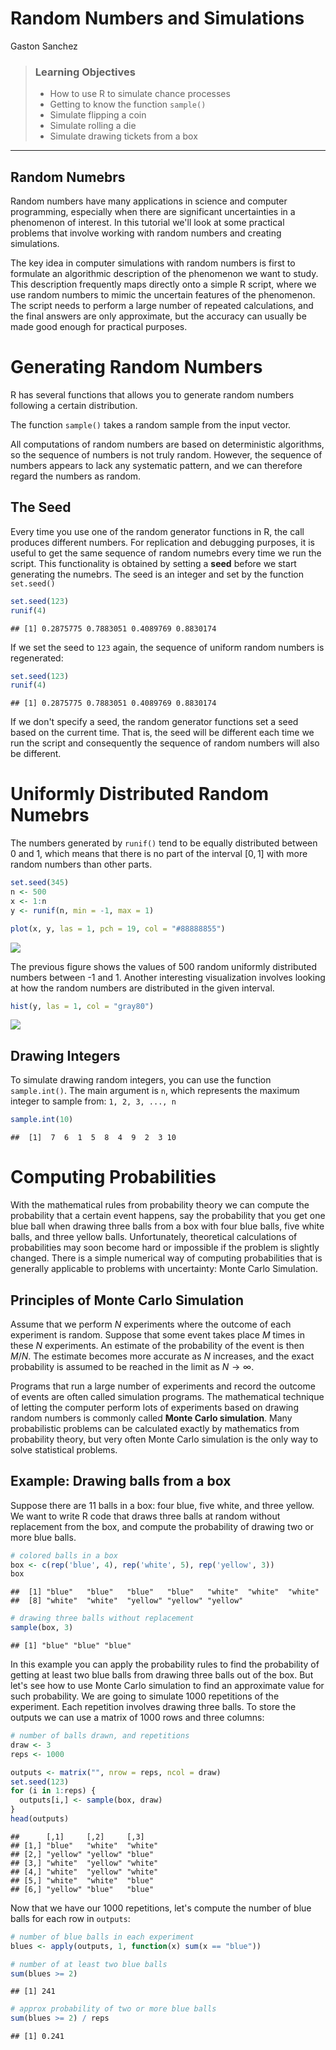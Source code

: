 Random Numbers and Simulations
================
Gaston Sanchez

> ### Learning Objectives
>
> -   How to use R to simulate chance processes
> -   Getting to know the function `sample()`
> -   Simulate flipping a coin
> -   Simulate rolling a die
> -   Simulate drawing tickets from a box

------------------------------------------------------------------------

Random Numebrs
--------------

Random numbers have many applications in science and computer programming, especially when there are significant uncertainties in a phenomenon of interest. In this tutorial we'll look at some practical problems that involve working with random numbers and creating simulations.

The key idea in computer simulations with random numbers is first to formulate an algorithmic description of the phenomenon we want to study. This description frequently maps directly onto a simple R script, where we use random numbers to mimic the uncertain features of the phenomenon. The script needs to perform a large number of repeated calculations, and the final answers are only approximate, but the accuracy can usually be made good enough for practical purposes.

Generating Random Numbers
=========================

R has several functions that allows you to generate random numbers following a certain distribution.

The function `sample()` takes a random sample from the input vector.

All computations of random numbers are based on deterministic algorithms, so the sequence of numbers is not truly random. However, the sequence of numbers appears to lack any systematic pattern, and we can therefore regard the numbers as random.

The Seed
--------

Every time you use one of the random generator functions in R, the call produces different numbers. For replication and debugging purposes, it is useful to get the same sequence of random numebrs every time we run the script. This functionality is obtained by setting a **seed** before we start generating the numebrs. The seed is an integer and set by the function `set.seed()`

``` r
set.seed(123)
runif(4)
```

    ## [1] 0.2875775 0.7883051 0.4089769 0.8830174

If we set the seed to `123` again, the sequence of uniform random numbers is regenerated:

``` r
set.seed(123)
runif(4)
```

    ## [1] 0.2875775 0.7883051 0.4089769 0.8830174

If we don't specify a seed, the random generator functions set a seed based on the current time. That is, the seed will be different each time we run the script and consequently the sequence of random numbers will also be different.

Uniformly Distributed Random Numebrs
====================================

The numbers generated by `runif()` tend to be equally distributed between 0 and 1, which means that there is no part of the interval \[0, 1\] with more random numbers than other parts.

``` r
set.seed(345)
n <- 500
x <- 1:n
y <- runif(n, min = -1, max = 1)

plot(x, y, las = 1, pch = 19, col = "#88888855")
```

![](10-intro-to-random-numbers_files/figure-markdown_github/unnamed-chunk-3-1.png)

The previous figure shows the values of 500 random uniformly distributed numbers between -1 and 1. Another interesting visualization involves looking at how the random numbers are distributed in the given interval.

``` r
hist(y, las = 1, col = "gray80")
```

![](10-intro-to-random-numbers_files/figure-markdown_github/unnamed-chunk-4-1.png)

Drawing Integers
----------------

To simulate drawing random integers, you can use the function `sample.int()`. The main argument is `n`, which represents the maximum integer to sample from: `1, 2, 3, ..., n`

``` r
sample.int(10)
```

    ##  [1]  7  6  1  5  8  4  9  2  3 10

Computing Probabilities
=======================

With the mathematical rules from probability theory we can compute the probability that a certain event happens, say the probability that you get one blue ball when drawing three balls from a box with four blue balls, five white balls, and three yellow balls. Unfortunately, theoretical calculations of probabilities may soon become hard or impossible if the problem is slightly changed. There is a simple numerical way of computing probabilities that is generally applicable to problems with uncertainty: Monte Carlo Simulation.

Principles of Monte Carlo Simulation
------------------------------------

Assume that we perform *N* experiments where the outcome of each experiment is random. Suppose that some event takes place *M* times in these *N* experiments. An estimate of the probability of the event is then *M*/*N*. The estimate becomes more accurate as *N* increases, and the exact probability is assumed to be reached in the limit as *N* → ∞.

Programs that run a large number of experiments and record the outcome of events are often called simulation programs. The mathematical technique of letting the computer perform lots of experiments based on drawing random numbers is commonly called **Monte Carlo simulation**. Many probabilistic problems can be calculated exactly by mathematics from probability theory, but very often Monte Carlo simulation is the only way to solve statistical problems.

Example: Drawing balls from a box
---------------------------------

Suppose there are 11 balls in a box: four blue, five white, and three yellow. We want to write R code that draws three balls at random without replacement from the box, and compute the probability of drawing two or more blue balls.

``` r
# colored balls in a box
box <- c(rep('blue', 4), rep('white', 5), rep('yellow', 3))
box
```

    ##  [1] "blue"   "blue"   "blue"   "blue"   "white"  "white"  "white" 
    ##  [8] "white"  "white"  "yellow" "yellow" "yellow"

``` r
# drawing three balls without replacement
sample(box, 3)
```

    ## [1] "blue" "blue" "blue"

In this example you can apply the probability rules to find the probability of getting at least two blue balls from drawing three balls out of the box. But let's see how to use Monte Carlo simulation to find an approximate value for such probability. We are going to simulate 1000 repetitions of the experiment. Each repetition involves drawing three balls. To store the outputs we can use a matrix of 1000 rows and three columns:

``` r
# number of balls drawn, and repetitions
draw <- 3
reps <- 1000

outputs <- matrix("", nrow = reps, ncol = draw)
set.seed(123)
for (i in 1:reps) {
  outputs[i,] <- sample(box, draw)
}
head(outputs)
```

    ##      [,1]     [,2]     [,3]   
    ## [1,] "blue"   "white"  "white"
    ## [2,] "yellow" "yellow" "blue" 
    ## [3,] "white"  "yellow" "white"
    ## [4,] "white"  "yellow" "white"
    ## [5,] "white"  "white"  "blue" 
    ## [6,] "yellow" "blue"   "blue"

Now that we have our 1000 repetitions, let's compute the number of blue balls for each row in `outputs`:

``` r
# number of blue balls in each experiment
blues <- apply(outputs, 1, function(x) sum(x == "blue"))

# number of at least two blue balls
sum(blues >= 2)
```

    ## [1] 241

``` r
# approx probability of two or more blue balls
sum(blues >= 2) / reps
```

    ## [1] 0.241
